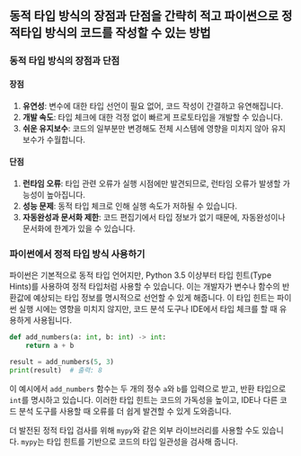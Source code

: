 ## 동적 타입 방식의 장점과 단점을 간략히 적고 파이썬으로 정적타입 방식의 코드를 작성할 수 있는 방법

### 동적 타입 방식의 장점과 단점

#### 장점
1. **유연성**: 변수에 대한 타입 선언이 필요 없어, 코드 작성이 간결하고 유연해집니다.
2. **개발 속도**: 타입 체크에 대한 걱정 없이 빠르게 프로토타입을 개발할 수 있습니다.
3. **쉬운 유지보수**: 코드의 일부분만 변경해도 전체 시스템에 영향을 미치지 않아 유지보수가 수월합니다.

#### 단점
1. **런타임 오류**: 타입 관련 오류가 실행 시점에만 발견되므로, 런타임 오류가 발생할 가능성이 높아집니다.
2. **성능 문제**: 동적 타입 체크로 인해 실행 속도가 저하될 수 있습니다.
3. **자동완성과 문서화 제한**: 코드 편집기에서 타입 정보가 없기 때문에, 자동완성이나 문서화에 한계가 있을 수 있습니다.

### 파이썬에서 정적 타입 방식 사용하기

파이썬은 기본적으로 동적 타입 언어지만, Python 3.5 이상부터 타입 힌트(Type Hints)를 사용하여 정적 타입처럼 사용할 수 있습니다. 이는 개발자가 변수나 함수의 반환값에 예상되는 타입 정보를 명시적으로 선언할 수 있게 해줍니다. 이 타입 힌트는 파이썬 실행 시에는 영향을 미치지 않지만, 코드 분석 도구나 IDE에서 타입 체크를 할 때 유용하게 사용됩니다.

```python
def add_numbers(a: int, b: int) -> int:
    return a + b

result = add_numbers(5, 3)
print(result)  # 출력: 8
```

이 예시에서 `add_numbers` 함수는 두 개의 정수 `a`와 `b`를 입력으로 받고, 반환 타입으로 `int`를 명시하고 있습니다. 이러한 타입 힌트는 코드의 가독성을 높이고, IDE나 다른 코드 분석 도구를 사용할 때 오류를 더 쉽게 발견할 수 있게 도와줍니다.

더 발전된 정적 타입 검사를 위해 `mypy`와 같은 외부 라이브러리를 사용할 수도 있습니다. `mypy`는 타입 힌트를 기반으로 코드의 타입 일관성을 검사해 줍니다.
